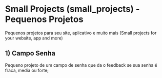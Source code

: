 # Small Projects (small_projects) - Pequenos Projetos
Pequenos projetos para seu site, aplicativo e muito mais (Small projects for your website, app and more)

## 1) Campo Senha  
Pequeno projeto de um campo de senha que da o feedback se sua senha é fraca, media ou forte;
